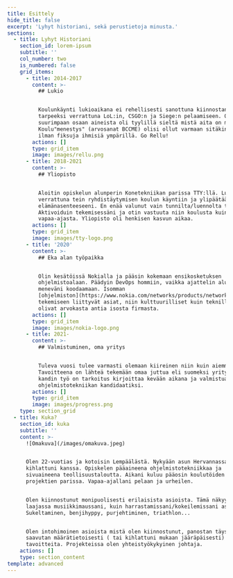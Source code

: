 ```yaml
---
title: Esittely
hide_title: false
excerpt: 'Lyhyt historiani, sekä perustietoja minusta.'
sections:
  - title: Lyhyt Historiani
    section_id: lorem-ipsum
    subtitle: ''
    col_number: two
    is_numbered: false
    grid_items:
      - title: 2014-2017
        content: >-
          ## Lukio


          Koulunkäynti lukioaikana ei rehellisesti sanottuna kiinnostanut
          tarpeeksi verrattuna LoL:in, CSGO:n ja Siege:n pelaamiseen. Ote
          suurimpaan osaan aineista oli tyylillä sieltä mistä aita on matalin.
          Koulu"menestys" (arvosanat BCCME) olisi ollut varmaan sitäkin heikompi
          ilman fiksuja ihmisiä ympärillä. Go Rellu!
        actions: []
        type: grid_item
        image: images/rellu.png
      - title: 2018-2021
        content: >-
          ## Yliopisto


          Aloitin opiskelun alunperin Konetekniikan parissa TTY:llä. Lukioon
          verrattuna tein ryhdistäytymisen koulun käyntiin ja ylipäätään
          elämänasenteeseeni. En enää valunut vain tunnilta/luennolta toiselle.
          Aktivoiduin tekemisessäni ja otin vastuuta niin koulusta kuin
          vapaa-ajasta. Yliopisto oli henkisen kasvun aikaa.
        actions: []
        type: grid_item
        image: images/tty-logo.png
      - title: '2020'
        content: >-
          ## Eka alan työpaikka


          Olin kesätöissä Nokialla ja pääsin kokemaan ensikosketuksen
          ohjelmistoalaan. Päädyin DevOps hommiin, vaikka ajattelin alunperin
          meneväni koodaamaan. Isomman
          [ohjelmiston](https://www.nokia.com/networks/products/network-operations-master/#overview)
          tekemiseen liittyvät asiat, niin kulttuurilliset kuin teknilliset,
          olivat arvokasta antia isosta firmasta.
        actions: []
        type: grid_item
        image: images/nokia-logo.png
      - title: 2021-
        content: >-
          ## Valmistuminen, oma yritys


          Tuleva vuosi tulee varmasti olemaan kiireinen niin kuin aiemmatkin.
          Tavoitteena on lähteä tekemään omaa juttua eli suomeksi yritystä. Myös
          kandin työ on tarkoitus kirjoittaa kevään aikana ja valmistua
          ohjelmistotekniikan kandidaatiksi.
        actions: []
        type: grid_item
        image: images/progress.png
    type: section_grid
  - title: Kuka?
    section_id: kuka
    subtitle: ''
    content: >-
      ![Omakuva](/images/omakuva.jpeg)


      Olen 22-vuotias ja kotoisin Lempäälästä. Nykyään asun Hervannassa
      kihlattuni kanssa. Opiskelen pääaineena ohjelmistotekniikkaa ja
      sivuaineena teollisuustaloutta. Aikani kuluu pääosin koulutöiden ja
      projektien parissa. Vapaa-ajallani pelaan ja urheilen.


      Olen kiinnostunut monipuolisesti erilaisista asioista. Tämä näkyy niin
      laajassa musiikkimaussani, kuin harrastamissani/kokeilemissani asioissa.
      Sukeltaminen, benjihyppy, purjehtiminen, triathlon...


      Olen intohimoinen asioista mistä olen kiinnostunut, panostan täysillä ja
      saavutan määrätietoisesti ( tai kihlattuni mukaan jääräpäisesti)
      tavoitteita. Projekteissa olen yhteistyökykyinen johtaja.
    actions: []
    type: section_content
template: advanced
---
```

